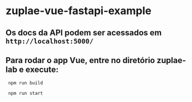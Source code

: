 # zuplae-vue-fastapi-example

## Os docs da API podem ser acessados em <code>http://localhost:5000/</code>

## Para rodar o app Vue, entre no diretório zuplae-lab e execute:
<code> npm run build</code>

<code> npm run start</code>